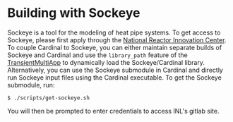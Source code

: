 # Building with Sockeye

Sockeye is a tool for the modeling of heat pipe systems.
To get access to Sockeye, please first apply through the
[National Reactor Innovation Center](https://ncrcaims.inl.gov/Identity/Account/Login).
To couple Cardinal to Sockeye, you can either maintain separate builds of Sockeye
and Cardinal and use the `library_path` feature of the
[TransientMultiApp](https://mooseframework.inl.gov/source/multiapps/TransientMultiApp.html)
to dynamically load the Sockeye/Cardinal library. Alternatively, you can
use the Sockeye submodule in Cardinal and directly run Sockeye input files using the
Cardinal executable.
To get the Sockeye submodule, run:

```
$ ./scripts/get-sockeye.sh
```

You will then be prompted to enter credentials to access INL's gitlab site.
